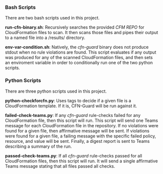 ### Bash Scripts
There are two bash scripts used in this project.

**run-cfn-binary.sh**: Recursively searches the provided _CFM REPO_ for CloudFormation files to scan. It then scans those files and pipes their output to a named file into a /results/ directory.

**env-var-condition.sh**: Natively, the _cfn-guard_ binary does not produce stdout when no rule violations are found. This script evaluates if any output was produced for any of the scanned CloudFormation files, and then sets an enviroment variable in order to conditionally run one of the two python scripts.

### Python Scripts
There are three python scripts used in this project.

**python-checkforcfn.py**: Uses tags to decide if a given file is a CloudFormation template. If it is, CFN-Guard will be run against it.

**failed-check-teams.py**: If any _cfn-guard_ rule-checks failed for any CloudFormation file, then this script will run. This script will send one Teams message for each CloudFormation file in the repository. If no violations were found for a given file, then affirmative message will be sent. If violations were found for a given file, a failing message with the specific failed policy, resource, and value will be sent. Finally, a digest report is sent to Teams describing a summary of the run. 

**passed-check-teams.py**: If all _cfn-guard_ rule-checks passed for all CloudFormation files, then this script will run. It will send a single affirmative Teams message stating that all files passed all checks. 
